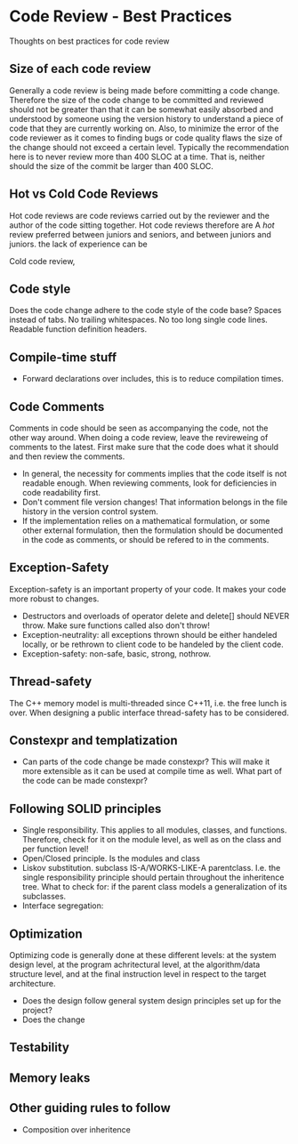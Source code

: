 # Code Review - Best Practices
Thoughts on best practices for code review

## Size of each code review
Generally a code review is being made before committing a code change.
Therefore the size of the code change to be committed and reviewed should not be greater than that it can be somewhat easily absorbed and understood by someone using the version history to understand a piece of code that they are currently working on.
Also, to minimize the error of the code reviewer as it comes to finding bugs or code quality flaws the size of the change should not exceed a certain level.
Typically the recommendation here is to never review more than 400 SLOC at a time.
That is, neither should the size of the commit be larger than 400 SLOC.

## Hot vs Cold Code Reviews
Hot code reviews are code reviews carried out by the reviewer and the author of the code sitting together.
Hot code reviews therefore are 
A _hot_ review preferred between juniors and seniors, and between juniors and juniors. the lack of experience can be 

Cold code review, 

## Code style
Does the code change adhere to the code style of the code base?
Spaces instead of tabs.
No trailing whitespaces.
No too long single code lines.
Readable function definition headers.

## Compile-time stuff
- Forward declarations over includes, this is to reduce compilation times.


## Code Comments
Comments in code should be seen as accompanying the code, not the other way around.
When doing a code review, leave the revireweing of comments to the latest.
First make sure that the code does what it should and then review the comments.

- In general, the necessity for comments implies that the code itself is not readable enough. When reviewing comments, look for deficiencies in code readability first.
- Don't comment file version changes! That information belongs in the file history in the version control system.
- If the implementation relies on a mathematical formulation, or some other external formulation, then the formulation should be documented in the code as comments, or should be refered to in the comments.

## Exception-Safety
Exception-safety is an important property of your code. It makes your code more robust to changes.

- Destructors and overloads of operator delete and delete[] should NEVER throw. Make sure functions called also don't throw!
- Exception-neutrality: all exceptions thrown should be either handeled locally, or be rethrown to client code to be handeled by the client code.
- Exception-safety: non-safe, basic, strong, nothrow. 

## Thread-safety
The C++ memory model is multi-threaded since C++11, i.e. the free lunch is over. When designing a public interface thread-safety has to be considered.

## Constexpr and templatization
- Can parts of the code change be made constexpr? This will make it more extensible as it can be used at compile time as well.
What part of the code can be made constexpr?

## Following SOLID principles
- Single responsibility. This applies to all modules, classes, and functions. Therefore, check for it on the module level, as well as on the class and per function level!
- Open/Closed principle. Is the modules and class
- Liskov substitution. subclass IS-A/WORKS-LIKE-A parentclass. I.e. the single responsibility principle should pertain throughout the inheritence tree. What to check for: if the parent class models a generalization of its subclasses.
- Interface segregation: 

## Optimization
Optimizing code is generally done at these different levels: at the system design level, at the program achritectural level, at the algorithm/data structure level, and at the final instruction level in respect to the target architecture.
- Does the design follow general system design principles set up for the project?
- Does the change 

## Testability


## Memory leaks


## Other guiding rules to follow
- Composition over inheritence

